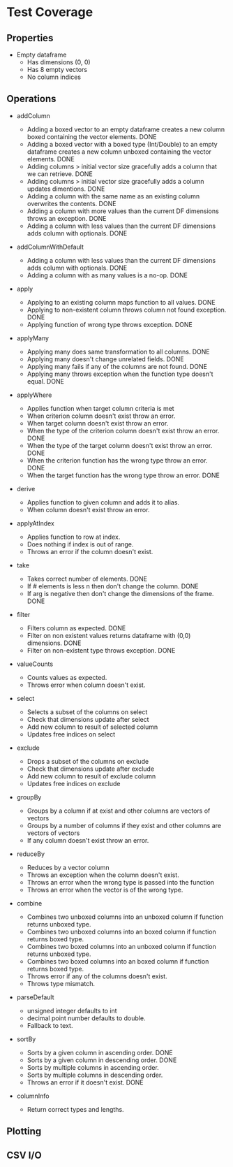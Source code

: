 # Test Coverage

## Properties
* Empty dataframe
  - Has dimensions (0, 0)
  - Has 8 empty vectors
  - No column indices

## Operations

* addColumn
  - Adding a boxed vector to an empty dataframe creates a new column boxed containing the vector elements. DONE
  - Adding a boxed vector with a boxed type (Int/Double) to an empty dataframe creates a new column unboxed containing the vector elements. DONE
  - Adding columns > initial vector size gracefully adds a column that we can retrieve. DONE
  - Adding columns > initial vector size gracefully adds a column updates dimentions. DONE
  - Adding a column with the same name as an existing column overwrites the contents. DONE
  - Adding a column with more values than the current DF dimensions throws an exception. DONE
  - Adding a column with less values than the current DF dimensions adds column with optionals. DONE

* addColumnWithDefault
  - Adding a column with less values than the current DF dimensions adds column with optionals. DONE
  - Adding a column with as many values is a no-op. DONE

* apply
  - Applying to an existing column maps function to all values. DONE
  - Applying to non-existent column throws column not found exception. DONE
  - Applying function of wrong type throws exception. DONE

* applyMany
  - Applying many does same transformation to all columns. DONE
  - Applying many doesn't change unrelated fields. DONE
  - Applying many fails if any of the columns are not found. DONE
  - Applying many throws exception when the function type doesn't equal. DONE

* applyWhere
  - Applies function when target column criteria is met
  - When criterion column doesn't exist throw an error.
  - When target column doesn't exist throw an error.
  - When the type of the criterion column doesn't exist throw an error. DONE
  - When the type of the target column doesn't exist throw an error. DONE
  - When the criterion function has the wrong type throw an error. DONE
  - When the target function has the wrong type throw an error. DONE

* derive
  - Applies function to given column and adds it to alias.
  - When column doesn't exist throw an error.

* applyAtIndex
  - Applies function to row at index.
  - Does nothing if index is out of range.
  - Throws an error if the column doesn't exist.

* take
  - Takes correct number of elements. DONE
  - If # elements is less n then don't change the column. DONE
  - If arg is negative then don't change the dimensions of the frame. DONE

* filter
  - Filters column as expected. DONE
  - Filter on non existent values returns dataframe with (0,0) dimensions. DONE
  - Filter on non-existent type throws exception. DONE

* valueCounts
  - Counts values as expected.
  - Throws error when column doesn't exist.

* select
  - Selects a subset of the columns on select
  - Check that dimensions update after select
  - Add new column to result of selected column
  - Updates free indices on select

* exclude
  - Drops a subset of the columns on exclude
  - Check that dimensions update after exclude
  - Add new column to result of exclude column
  - Updates free indices on exclude

* groupBy
  - Groups by a column if at exist and other columns are vectors of vectors
  - Groups by a number of columns if they exist and other columns are vectors of vectors
  - If any column doesn't exist throw an error.

* reduceBy
  - Reduces by a vector column
  - Throws an exception when the column doesn't exist.
  - Throws an error when the wrong type is passed into the function
  - Throws an error when the vector is of the wrong type.

* combine
  - Combines two unboxed columns into an unboxed column if function returns unboxed type.
  - Combines two unboxed columns into an boxed column if function returns boxed type.
  - Combines two boxed columns into an unboxed column if function returns unboxed type.
  - Combines two boxed columns into an boxed column if function returns boxed type.
  - Throws error if any of the columns doesn't exist.
  - Throws type mismatch.

* parseDefault
  - unsigned integer defaults to int
  - decimal point number defaults to double.
  - Fallback to text.

* sortBy
  - Sorts by a given column in ascending order. DONE
  - Sorts by a given column in descending order. DONE
  - Sorts by multiple columns in ascending order.
  - Sorts by multiple columns in descending order.
  - Throws an error if it doesn't exist. DONE

* columnInfo
  - Return correct types and lengths.

## Plotting
<TODO>

## CSV I/O
<TODO>
